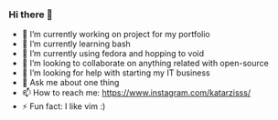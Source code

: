 ### Hi there 👋
- 🔭 I’m currently working on project for my portfolio
- 🌱 I’m currently learning bash
- 👾 I’m currently using fedora and hopping to void
- 👯 I’m looking to collaborate on anything related with open-source
- 🤔 I’m looking for help with starting my IT business
- 💬 Ask me about one thing
- 📫 How to reach me: https://www.instagram.com/katarzisss/
- ⚡ Fun fact: I like vim :)
